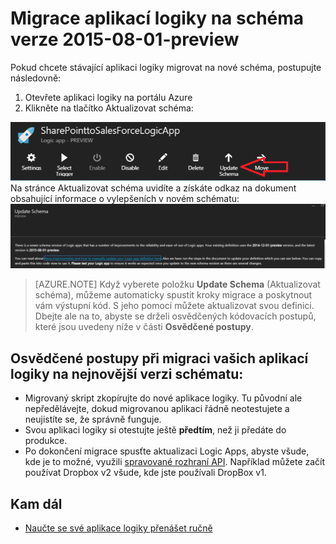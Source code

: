 <properties
    pageTitle="Migrace aplikací logiky na schéma verze 2015-08-01-preview | Microsoft Azure App Service"
    description="Aplikace logiky můžete snadno migrovat na schéma nejnovější verze. Postupujte podle těchto kroků."
    services="app-service\logic"
    documentationCenter=""
    authors="MSFTMAN"
    manager="erikre"
    editor=""
    tags="connectors"/>

<tags
    ms.service="app-service-logic"
    ms.workload="integration"
    ms.tgt_pltfrm="na"
    ms.devlang="na"
    ms.topic="get-started-article"
    ms.date="04/20/2016"
    ms.author="deonhe"/>

# Migrace aplikací logiky na schéma verze 2015-08-01-preview

Pokud chcete stávající aplikaci logiky migrovat na nové schéma, postupujte následovně:  
1. Otevřete aplikaci logiky na portálu Azure  
2. Klikněte na tlačítko Aktualizovat schéma:

 ![API Icon][step1]   
Na stránce Aktualizovat schéma uvidíte a získáte odkaz na dokument obsahující informace o vylepšeních v novém schématu:
 ![API Icon][step2]

>[AZURE.NOTE] Když vyberete položku **Update Schema** (Aktualizovat schéma), můžeme automaticky spustit kroky migrace a poskytnout vám výstupní kód. S jeho pomocí můžete aktualizovat svou definici. Dbejte ale na to, abyste se drželi osvědčených kódovacích postupů, které jsou uvedeny níže v části **Osvědčené postupy**.

## Osvědčené postupy při migraci vašich aplikací logiky na nejnovější verzi schématu:  

- Migrovaný skript zkopírujte do nové aplikace logiky. Tu původní ale nepředělávejte, dokud migrovanou aplikaci řádně neotestujete a neujistíte se, že správně funguje.
- Svou aplikaci logiky si otestujte ještě **předtím**, než ji předáte do produkce.
- Po dokončení migrace spusťte aktualizaci Logic Apps, abyste všude, kde je to možné, využili [spravované rozhraní API](./apis-list.md). Například můžete začít používat Dropbox v2 všude, kde jste používali DropBox v1.


## Kam dál
-  [Naučte se své aplikace logiky přenášet ručně](../app-service-logic/app-service-logic-schema-2015-08-01.md)


<!--Icon references-->
[step1]: ./media/connectors-schema-migration/migrateschema1.png
[step2]: ./media/connectors-schema-migration/migrateschema2.png









<!--HONumber=Jun16_HO2-->


